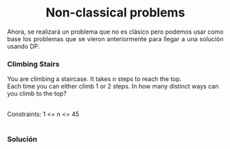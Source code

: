 <h1 align="center">Non-classical problems</h1>
<div>

<p align="justify">
  Ahora, se realizará un problema que no es clásico pero podemos usar como base los problemas que se vieron anteriormente para llegar a una solución usando DP.
  
  <h3>Climbing Stairs</h3>
  You are climbing a staircase. It takes n steps to reach the top.<br>
  Each time you can either climb 1 or 2 steps. In how many distinct ways can you climb to the top?<br><br>
  
  Constraints: 1 <= n <= 45
  <br><br>
  
  <h3>Solución</h3>
  
</p>
